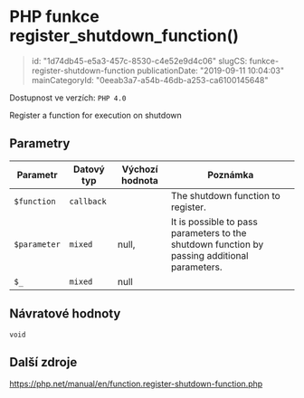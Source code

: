 PHP funkce register_shutdown_function()
=======================================

> id: "1d74db45-e5a3-457c-8530-c4e52e9d4c06"
> slugCS: funkce-register-shutdown-function
> publicationDate: "2019-09-11 10:04:03"
> mainCategoryId: "0eeab3a7-a54b-46db-a253-ca6100145648"

Dostupnost ve verzích: `PHP 4.0`

Register a function for execution on shutdown


Parametry
--------------

| Parametr | Datový typ | Výchozí hodnota | Poznámka |
|-----|-----|-----|-----|
| `$function` | `callback` |  | The shutdown function to register. |
| `$parameter` | `mixed` | null, | It is possible to pass parameters to the shutdown function by passing additional parameters. |
| `$_` | `mixed` | null |  |


Návratové hodnoty
----------------

`void`



Další zdroje
------------

https://php.net/manual/en/function.register-shutdown-function.php
